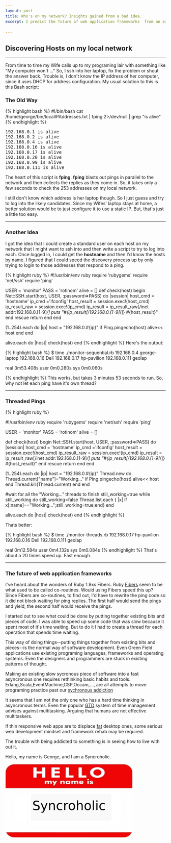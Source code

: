 ```yaml
---
layout: post
title: Who's on my network? Insights gained from a bad idea.
excerpt: I predict the future of web application frameworks  from an exercise in bricolage.

---
```

## Discovering Hosts on my local network  ##

----

From time to time my Wife calls up to my programing lair  with something like "My computer won't ..."
So, I ssh into her laptop, fix the problem or shout the answer back. 
Trouble is, I don't know the IP address of her computer, since it uses DHCP for address configuration. 
My usual solution to this is this Bash script:



### The Old Way

{% highlight bash %}
#!/bin/bash
cat /home/george/bin/localIPAddresses.txt | fping 2>/dev/null | grep "is alive"
{% endhighlight %}
<pre>
192.168.0.1 is alive
192.168.0.2 is alive
192.168.0.4 is alive
192.168.0.16 is alive
192.168.0.17 is alive
192.168.0.20 is alive
192.168.0.99 is alive
192.168.0.111 is alive
</pre>

The heart of this script is  __fping__. __fping__ blasts out pings in parallel to the network and then collects 
the replies as they come in. So, it takes only a few seconds to check the 253 addresses on my local network.

I still don't know which address is her laptop though. So I just guess and try to log into the likely candidates.
Since my Wifes' laptop stays at home, a better solution would be to just configure it to use a static IP. But, that's 
just a little too easy.

----
### Another Idea
I got the idea that I could create a standard user on each host on my network that I might want 
to ssh into and then write a script to try to log into each. Once logged in, I could get the __hostname__
and then I'd know the hosts by name.
I figured that I could speed the discovery process up by only trying to login to those addresses that 
respond to a ping.



{% highlight ruby %}
#!/usr/bin/env ruby
require 'rubygems'
require 'net/ssh'
require 'ping'

USER = 'monitor'
PASS = 'rotinom'
alive = [] 
def check(host)
      begin
        Net::SSH.start(host, USER, :password=>PASS) do |session|
            host_cmd = 'hostname'
            ip_cmd ='ifconfig'
            host_result = session.exec!(host_cmd)
            ip_result_raw = session.exec!(ip_cmd)
            ip_result = ip_result_raw[/inet addr:192\.168\.0\.[1-9]*/]
            puts "#{ip_result[/192\.168\.0\.[1-9]*/]} #{host_result}"
        end
      rescue
        return
      end
end

(1..254).each do |ip|
    host = "192.168.0.#{ip}"
      if  Ping.pingecho(host)
        alive<< host
      end
    end

alive.each do |host|
  check(host)
end
{% endhighlight %}
Here's the output:
  
{% highlight bash %}
$ time ./monitor-sequential.rb 
192.168.0.4 george-laptop
192.168.0.16 Dell
192.168.0.17 hp-pavilion
192.168.0.111 geolap

real  3m53.408s
user  0m0.280s
sys 0m0.060s

{% endhighlight %}
This works, but takes 3 minutes 53 seconds to run. 
So, why not let each ping have it's own thread?

----
### Threaded Pings 
{% highlight ruby %}

#!/usr/bin/env ruby
require 'rubygems'
require 'net/ssh'
require 'ping'

USER = 'monitor'
PASS = 'rotinom'
alive = [] 

def check(host)
      begin
        Net::SSH.start(host, USER, :password=>PASS) do |session|
            host_cmd = 'hostname'
            ip_cmd ='ifconfig'
            host_result = session.exec!(host_cmd)
            ip_result_raw = session.exec!(ip_cmd)
            ip_result = ip_result_raw[/inet addr:192\.168\.0\.[1-9]*/]
            puts "#{ip_result[/192\.168\.0\.[1-9]*/]} #{host_result}"
        end
      rescue
        return
      end
end

(1..254).each do |ip|
    host = "192.168.0.#{ip}"
    Thread.new do
      Thread.current["name"]="Working..."
      if  Ping.pingecho(host)
        alive<< host
      end
      Thread.kill(Thread.current)
    end
end

#wait for all the "Working..." threads to finish
still_working=true
while still_working do
  still_working=false
  Thread.list.each { |x| if x[:name]=="Working...";still_working=true;end} 
end

alive.each do |host|
    check(host)
end
{% endhighlight %}

Thats better:

{% highlight bash %}
 $ time ./monitor-threads.rb 
 192.168.0.17 hp-pavilion
 192.168.0.16 Dell
 192.168.0.111 geolap

 real 0m12.584s
 user 0m4.132s
 sys  0m0.084s
{% endhighlight %}
That's about a 20 times speed up. Fast enough.

----
### The future of web application frameworks

I've heard about the wonders of Ruby 1.9xs Fibers. 
Ruby [Fibers](http://ruby-doc.org/core-1.9/classes/Fiber.html) seem to be  what used to be called co-routines.
Would using Fibers speed this up? Since Fibers are co-routines, to find out, I'd have to rewrite the 
ping code so it did not block waiting for ping replies.
The first half would send the pings and yield, the second half would receive the pings.

I started out to see what could be done by putting together existing bits and pieces of code. 
I was able to speed up some code that was slow because it spent most of it's time waiting. But to do it I had to 
create a thread for each operation that spends time waiting. 

This way of doing things--putting things together from existing bits and pieces--is the normal way of 
software development. 
Even Green Field applications use existing programing languages, frameworks and operating systems. 
Even the designers and programmers are stuck in existing patterns of thought. 

Making an existing slow sycronous  piece of software
into a fast asyncronous one requires rethinking basic habits and tools. 
Erlang,Scala,EventMachine,CSP,Occam,..., are all attempts to move programing  practice past our
[sychronous addiction](http://www.eflorenzano.com/blog/post/how-do-we-kick-our-synchronous-addiction/)

It seems that I am not the only one who has a hard time thinking in asyncronous terms. Even the popular [GTD](http://www.davidco.com/) 
system of time management advises against multitasking. Arguing that humans are not effective multitaskers.

If thin responsive web apps are to displace 
[fat](http://www.mikeperham.com/2010/04/03/introducing-phat-an-asynchronous-rails-app/) desktop ones,
some serious web development mindset and framework rehab may be required. 

The trouble with being addicted to something is in seeing how to live with out it.

Hello, my name is George, and I am a Syncroholic.



![syncroholic](/images/syncroholic.png)



